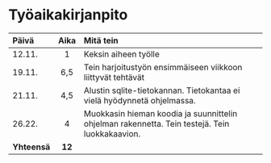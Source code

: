 # Työaikakirjanpito


| Päivä | Aika | Mitä tein |
| :---- |:----:| :-------- |
| 12.11.| 1    | Keksin aiheen työlle |
| 19.11.| 6,5  | Tein harjoitustyön ensimmäiseen viikkoon liittyvät tehtävät |
| 21.11.| 4,5  | Alustin sqlite-tietokannan. Tietokantaa ei vielä hyödynnetä ohjelmassa. |
| 26.22.| 4    | Muokkasin hieman koodia ja suunnittelin ohjelman rakennetta. Tein testejä. Tein luokkakaavion. |
|**Yhteensä**|**12**|
